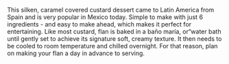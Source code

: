 This silken, caramel covered custard dessert came to Latin America from Spain and is very popular in Mexico today. Simple to make with just 6 ingredients - and easy to make ahead, which makes it perfect for entertaining. Like most custard, flan is baked in a baño maría, or“water bath until gently set to achieve its signature soft, creamy texture. It then needs to be cooled to room temperature and chilled overnight. For that reason, plan on making your flan a day in advance to serving.
